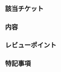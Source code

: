## 該当チケット

<!--
Notionチケットのリンクを貼ってください。
-->

## 内容

<!--
対応した内容の概要を記載してください。
-->

## レビューポイント

<!--
レビュアーがスムーズにレビューできるように、レビューの際の確認ポイントをしてください。
-->

## 特記事項

<!--
その他レビュアーに伝えたいことがあれば記載してください。
-->
